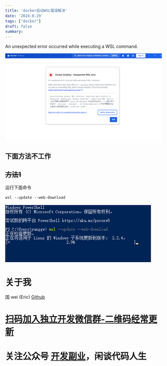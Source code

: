 ```yaml
---
title: 'docker启动WSL错误解决'
date: '2024-8-29'
tags: ["docker"]
draft: false
summary:
---
```






An unexpected error occurred while executing a WSL command.


![](Pasted%20image%2020240829102732.png)



## 下面方法不工作
## ~~方法1~~
运行下面命令

```
wsl --update --web-download
```

![](Pasted%20image%2020240829102905.png)









# 关于我
国 wei (Eric)
[Github](https://github.com/ygweric)

# [扫码加入独立开发微信群-二维码经常更新](https://raw.githubusercontent.com/ygweric/ygweric.github.io/main/assets/qr-schedule-update/indenpendent_dev.png)

# 关注公众号 [开发副业](https://github.com/ygweric/ygweric.github.io/blob/main/assets/jinjing/wx_office_account_qr.png?raw=true)，闲谈代码人生
